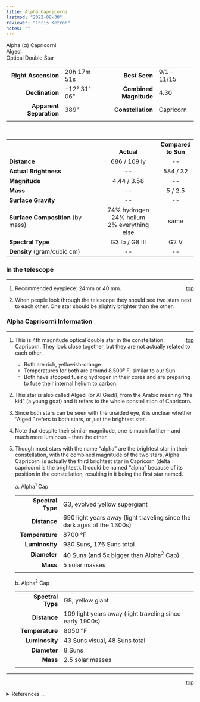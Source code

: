 ```yaml
---
title: Alpha Capricorni
lastmod: "2022-08-30"
reviewer: "Chris Ketron"
notes: ""
---
```


<script src="/notes/js/whatsup.js"></script>
<script type="text/javascript">
	var objectName ="Algedi"
	var objectDesc ="Alpha Capricorni<br/>Optical Double Star<br/>in the Constellation<br/>Capricorn"
	var objectImage=""
</script>

<span style='float:right;'><div id=whatsup></div>

Alpha (&alpha;) Capricorni  
Algedi  
Optical Double Star  

|   |   |   |   |
|--:|:--|--:|:--|
|**Right Ascension**|20h 17m 51s|**Best Seen**| 9/1 - 11/15 |
|**Declination**|-12&deg; 31' 06"|**Combined Magnitude**| 4.30 |
|**Apparent Separation** | 389" |**Constellation**| Capricorn |
|   |   |   |   |

<br/>

|   |   |   |
|---|:---:|:---:|
|   | <br/>**Actual**| **Compared<br/>to Sun** |
|**Distance** | 686 / 109 ly | -- |
|**Actual Brightness** | -- | 584 / 32 |
|**Magnitude** | 4.44 / 3.58 | -- |
|**Mass**	             | -- | 5 / 2.5 |
|**Surface Gravity**	 | -- | -- |
|**Surface Composition** (by mass) |74% hydrogen<br/>24% helium<br/>2% everything else| same |
|**Spectral Type**       | G3 Ib / G8 III | G2 V | 
|**Density** (gram/cubic cm) | -- | -- | 

### In the telescope

---
<span style='float:right;'>[top](#)</span>

1.  Recommended eyepiece: 24mm or 40 mm.

2.  When people look through the telescope they should see two stars next to each other.  One star should be slightly brighter than the other.

### Alpha Capricorni Information

---
<span style='float:right;'>[top](#)</span>

1.  This is 4th magnitude optical double star in the constellation Capricorn.  They look close together, but they are not actually related to each other.
	- Both are rich, yellowish-orange
	- Temperatures for both are around 8,500⁰ F, similar to our Sun
	- Both have stopped fusing hydrogen in their cores and are preparing to fuse their internal helium to carbon.

1.  This star is also called Algedi (or Al Giedi), from the Arabic meaning “the kid” (a young goat) and it refers to the whole constellation of Capricorn.

1.  Since both stars can be seen with the unaided eye, it is unclear whether “Algedi” refers to both stars, or just the brightest star.
 
1.  Note that despite their similar magnitude, one is much farther – and much more luminous – than the other.

1.  Though most stars with the name “alpha” are the brightest star in their constellation, with the combined magnitude of the two stars, Alpha Capricorni is actually the third brightest star in Capricorn (delta capricorni is the brightest).  It could be named “alpha” because of its position in the constellation, resulting in it being the first star named.

	a.  Alpha<sup>1</sup> Cap
	
	|    |    |
	|---:|:---|
	|**Spectral Type**|G3, evolved yellow supergiant|
	|**Distance**|690 light years away (light traveling since the dark ages of the 1300s)
	|**Temperature**|8700 &deg;F|
	|**Luminosity**|930 Suns, 176 Suns total|
	|**Diameter**| 40 Suns (and 5x bigger than Alpha<sup>2</sup> Cap)|
	|**Mass**| 5 solar masses|
	|   |   |

	b.  Alpha<sup>2</sup> Cap

	|    |    |
	|---:|:---|
	|**Spectral Type**|G8, yellow giant|
	|**Distance**|109 light years away (light traveling since early 1900s)|
	|**Temperature**|8050 &deg;F|
	|**Luminosity**|43 Suns visual, 48 Suns total|
	|**Diameter**|8 Suns|
	|**Mass**|2.5 solar masses|
	|   |   |

---
<span style='float:right;'>[top](#)</span>
<br/>
<details>
<summary>References ...</summary>

|   |   |   | 
|---|---|---|
|**Item**|**Updated**|**Notes**| 
|Coordinates|2002-11-26|split difference between two|
|Combined Magnitude|2002-11-26|with Scott’s The Flamsteed Collection|
|Apparent Separation|2002-11-26|from coordinates|
|Distance|2002-11-26|from Flamsteed and SIMBAD|
|Actual Brightness|2002-11-26|from Flamsteed|
|Magnitude|2002-11-26|from Flamsteed|
|Mass|2002-11-26|<http://www.astro.uiuc.edu/~kaler/sow/algedi.html>|
|Surface Gravity| -- |   |
|Surface Composition|2003-01-06|OK for all stars|
|Spectral Type|2002-11-26|a Cap<sup>1</sup>: SIMBAD says G3 Ib -- Flamsteed says G3 Ib<br/>a Cap<sup>2</sup>:  SIMBAD says G6/G8 III -- Flamsteed says G9 III|
|Density| -- |   |
|Other Information|2002-11-26|<http://www.astro.uiuc.edu/~kaler/sow/algedi.html><br/>`INCLUDE THIS ??` :  Through a telescope, both components of Alpha Capricorni have faint companions.  Plus, SIMBAD says both stars are a “star in double system.”  It is unclear whether the components and their companions form optical doubles or multiple stars. |
</details>
